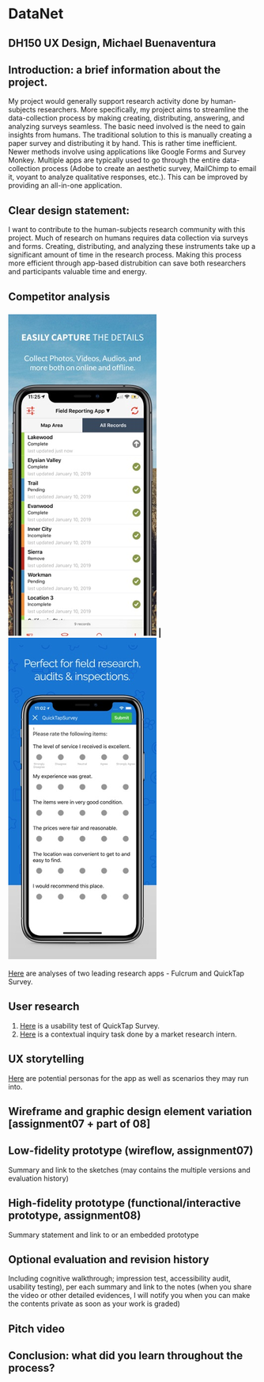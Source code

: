 # DataNet
## DH150 UX Design, Michael Buenaventura

## Introduction: a brief information about the project. 
My project would generally support research activity done by human-subjects researchers. More specifically, my project aims to streamline the data-collection process by making creating, distributing, answering, and analyzing surveys seamless. The basic need involved is the need to gain insights from humans. The traditional solution to this is manually creating a paper survey and distributing it by hand. This is rather time inefficient. Newer methods involve using applications like Google Forms and Survey Monkey. Multiple apps are typically used to go through the entire data-collection process (Adobe to create an aesthetic survey, MailChimp to email it, voyant to analyze qualitative responses, etc.). This can be improved by providing an all-in-one application.

## Clear design statement: 
I want to contribute to the human-subjects research community with this project. Much of research on humans requires data collection via surveys and forms. Creating, distributing, and analyzing these instruments take up a significant amount of time in the research process. Making this process more efficient through app-based distrubition can save both researchers and participants valuable time and energy.

## Competitor analysis
### ![Fulcrum](FulcrumSample.jpg) | ![QuickTapSurvey](QuickTapSample.jpg)
[Here](https://github.com/michaelbuenaventura/DH150-W2020/edit/master/README-backup.md) are analyses of two leading research apps - Fulcrum and QuickTap Survey.

## User research
1. [Here](https://github.com/michaelbuenaventura/DH150-W2020/tree/master/assignment5) is a usability test of QuickTap Survey.
2. [Here](https://github.com/michaelbuenaventura/DH150-W2020/tree/master/assignment5) is a contextual inquiry task done by a market research intern.

## UX storytelling
[Here](https://github.com/michaelbuenaventura/DH150-W2020/tree/master/assignment6) are potential personas for the app as well as scenarios they may run into.

## Wireframe and graphic design element variation [assignment07 + part of 08]

## Low-fidelity prototype (wireflow, assignment07)
Summary and link to the sketches (may contains the multiple versions and evaluation history)

## High-fidelity prototype (functional/interactive prototype, assignment08)
Summary statement and link to or an embedded prototype

## Optional evaluation and revision history 
Including cognitive walkthrough; impression test, accessibility audit, usability testing), per each summary and link to the notes (when you share the video or other detailed evidences, I will notify you when you can make the contents private as soon as your work is graded)

## Pitch video 

## Conclusion: what did you learn throughout the process?
